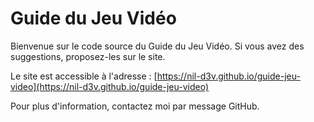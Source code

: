 # Guide du Jeu Vidéo

Bienvenue sur le code source du Guide du Jeu Vidéo. Si vous avez des suggestions, proposez-les sur le site.

Le site est accessible à l'adresse : [https://nil-d3v.github.io/guide-jeu-video](https://nil-d3v.github.io/guide-jeu-video)

Pour plus d'information, contactez moi par message GitHub.